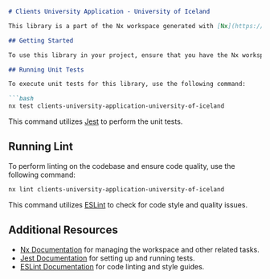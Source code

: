 ```markdown
# Clients University Application - University of Iceland

This library is a part of the Nx workspace generated with [Nx](https://nx.dev).

## Getting Started

To use this library in your project, ensure that you have the Nx workspace environment set up.

## Running Unit Tests

To execute unit tests for this library, use the following command:

```bash
nx test clients-university-application-university-of-iceland
```

This command utilizes [Jest](https://jestjs.io) to perform the unit tests.

## Running Lint

To perform linting on the codebase and ensure code quality, use the following command:

```bash
nx lint clients-university-application-university-of-iceland
```

This command utilizes [ESLint](https://eslint.org/) to check for code style and quality issues.

## Additional Resources

- [Nx Documentation](https://nx.dev) for managing the workspace and other related tasks.
- [Jest Documentation](https://jestjs.io) for setting up and running tests.
- [ESLint Documentation](https://eslint.org/) for code linting and style guides.
```